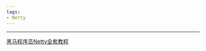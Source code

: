 ```yaml
---
tags:
- Netty
---
```

---
[黑马程序员Netty全套教程](https://www.bilibili.com/video/BV1py4y1E7oA/?vd_source=99b31898c1408d1d4c4fe207c39caefd)

